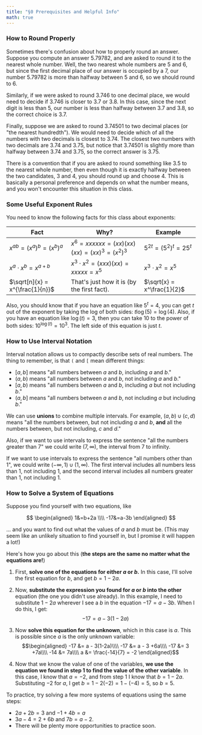 ```yaml
---
title: "§0 Prerequisites and Helpful Info"
math: true
---
```



### How to Round Properly
Sometimes there's confusion about how to properly round an answer. Suppose you
compute an answer $5.79782$, and are asked to round it to the nearest whole
number. Well, the two nearest whole numbers are $5$ and $6$, but since the
first decimal place of our answer is occupied by a $7$, our number $5.79782$ is
more than halfway between $5$ and $6$, so we should round to $6$.

Similarly, if we were asked to round $3.746$ to one decimal place, we would
need to decide if $3.746$ is closer to $3.7$ or $3.8$. In this case, since the
next digit is less than $5$, our number is less than halfway between $3.7$ and
$3.8$, so the correct choice is $3.7$.


Finally, suppose we are asked to round $3.74501$ to two decimal places (or "the
nearest hundredth"). We would need to decide which of all the numbers with two
decimals is closest to $3.74$. The closest two numbers
with two decimals are $3.74$ and $3.75$, but notice that $3.74501$ is slightly
more than halfway between $3.74$ and $3.75$, so the correct answer is $3.75$.

There is a convention that if you are asked to round something like $3.5$ to
the nearest whole number, then even though it is exactly halfway between the
two candidates, $3$ and $4$, you should round up and choose $4$. This is
basically a personal preference and depends on what the number means, and you won't encounter this situation in this
class.

### Some Useful Exponent Rules

You need to know the following facts for this class about exponents:

Fact | Why? | Example
-|-|-
$x^{ab} = (x^a)^b = (x^b)^a$ |$x^6 = xxxxxx = (xx)(xx)(xx) = (xx)^3 = (x^2)^3$  | $5^{2t} = (5^2)^t = 25^t$
 $x^a\cdot x^b = x^{a+b}$ | $x^3\cdot x^2 = (xxx)(xx) = xxxxx = x^5$ | $x^3\cdot x^2 = x^5$
 $\sqrt[n]{x} = x^{\frac{1}{n}}$ | That's just how it is (by the first fact). |  $\sqrt{x} = x^\frac{1}{2}$

 Also, you should know that if you have an equation like $5^t = 4$, you can get
 $t$ out of the exponent by taking the log of both sides: $t\log(5) = \log(4)$.
 Also, if you have an equation like $\log(t) = 3$, then you can take $10$ to
 the power of both sides: $10^{\log(t)} = 10^3$. The left side of this equation
 is just $t$.

### How to Use Interval Notation

Interval notation allows us to compactly describe sets of real numbers.
The thing to remember, is that `(` and `[` mean different things:

* $[a, b]$ means "all numbers between $a$ and $b$, including $a$ and $b$."
* $(a, b)$ means "all numbers between $a$ and $b$, not including $a$ and $b$."
* $[a, b)$ means "all numbers between $a$ and $b$, including $a$ but not
including $b$."
* $(a,b]$ means "all numbers between $a$ and $b$, not including $a$ but including
$b$."

We can use **unions** to combine multiple intervals. For example, $(a,b)\cup
(c,d)$ means "all the numbers between, but not including $a$ and $b$, **and**
all the numbers between, but not including, $c$ and $d$."

Also, if we want to use intervals to express the sentence "all the numbers
greater than 7" we could write $(7,\infty)$, the interval from $7$ to infinity.

If we want to use intervals to express the sentence "all numbers other than 1",
we could write  $(-\infty, 1)\cup (1,\infty)$. The first interval includes all
numbers less than $1$, not including $1$, and the second interval includes all
numbers greater than $1$, not including $1$.


### How to Solve a System of Equations

Suppose you find yourself with two equations, like

$$
\begin{aligned}
  1&=b+2a \\\\
  -17&=a-3b
\end{aligned}
$$

... and you want to find out what the values of $a$ and $b$ must be. (This may
seem like an unlikely situation to find yourself in, but I promise it will
happen a lot!)

Here's how you go about this (**the steps are the same no matter what  the
equations are!**)

1) First, **solve one of the equations for either $a$ or $b$.** In this case, I'll
solve the first equation for $b$, and get $b=1-2a$.

2) Now, **substitute the expression you found for $a$ or $b$ into the other**
equation (the one you didn't use already). In this example, I need to
substitute $1-2a$ wherever I see a $b$ in the equation $-17 = a-3b$.
When I do this, I get:
$$-17 = a - 3(1-2a)$$

3) Now **solve this equation for the unknown**, which in this case is $a$. This is possible since $a$ is the only
unknown variable:
$$\begin{aligned}
-17 &= a - 3(1-2a)\\\\
-17 &= a - 3 +6a\\\\
-17 &= 3 +7a\\\\
-14 &= 7a\\\\
a &= \frac{-14}{7} = -2
\end{aligned}$$

4) Now that we know the value of one of the variables, **we use the equation we
found in step 1 to find the value of the other variable**. In this case, I know
that $a = -2$, and  from step 1 I know that $b = 1-2a$. Substituting $-2$ for
$a$, I get $b = 1-2(-2) = 1 - (-4) = 5$, so $b = 5$.


To practice, try solving a few more systems of equations using the same steps:

* $2a + 2b = 3$ and $-1 + 4b = a$
* $3a-4=2+6b$ and $7b = a-2$.
* There will be plenty more opportunities to practice soon.
